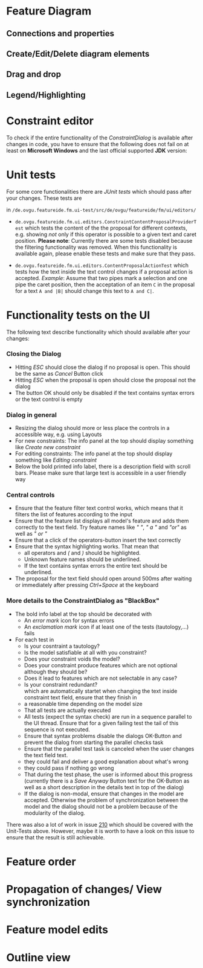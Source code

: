 # Feature Diagram
## Connections and properties
## Create/Edit/Delete diagram elements
## Drag and drop
## Legend/Highlighting
# Constraint editor
To check if the entire functionality of the *ConstraintDialog* is available after changes in code, you have to ensure that the following does not fail on at least on **Microsoft Windows** and the last official supported **JDK** version:

# Unit tests
For some core functionalities there are *JUnit tests* which should pass after your changes. These tests are

in `/de.ovgu.featureide.fm.ui-test/src/de/ovgu/featureide/fm/ui/editors/`

* `de.ovgu.featureide.fm.ui.editors.ConstraintContentProposalProviderTest`  which tests the content of the the proposal for different contexts, e.g. showing *not* only if this operator is possible to a given text and caret position. **Please note**: Currently there are some tests disabled because the filtering functionality was removed. When this functionality is available again, please enable these tests and make sure that they pass.

* `de.ovgu.featureide.fm.ui.editors.ContentProposalActionTest` which tests how the text inside the text control changes if a proposal action is accepted. *Example*: Assume that two pipes mark a selection and one pipe the caret position, then the acceptation of an item `C` in the proposal for a text `A and |B|` should change this text to `A and C|`.

# Functionality tests on the UI

The following text describe functionality which should available after your changes:

### Closing the Dialog
* Hitting *ESC* should close the dialog if no proposal is open. This should be the same as *Cancel* Button click
* Hitting *ESC* when the proposal is open should close the proposal not the dialog
* The button OK should only be disabled if the text contains syntax errors or the text control is empty

### Dialog in general
* Resizing the dialog should more or less place the controls in a accessible way, e.g. using Layouts
* For new constraints: The info panel at the top should display something like *Create new constraint*
* For editing constraints: The info panel at the top should display something like *Editing constraint*
* Below the bold printed info label, there is a description field with scroll bars. Please make sure that large text is accessible in a user friendly way

### Central controls
* Ensure that the feature filter text control works, which means that it filters the list of features according to the input
* Ensure that the feature list displays all model's feature and adds them correctly to the text field. Try feature names like *"   "*, *"  a  "* and *"or"* as well as *" or "*
* Ensure that a click of the operators-button insert the text correctly
* Ensure that the syntax highlighting works. That mean that 
    * all operators and *(* and *)* should be highlighted. 
    * Unknown feature names should be underlined. 
    * If the text contains syntax errors the entire text should be underlined.
* The proposal for the text field should open around 500ms after waiting or immediately after pressing *Ctrl+Space* at the keyboard

### More details to the ConstraintDialog as "BlackBox"
* The bold info label at the top should be decorated with
    * An *error mark* icon for syntax errors
    * An *exclamation mark* icon if at least one of the tests (tautology,...) fails
* For each test in
    * Is your cosntraint a tautology?
    * Is the model satisfiable at all with you constraint?
    * Does your constraint voids the model?
    * Does your constraint produce features which are not optional although they should be?
    * Does it lead to features which are not selectable in any case?
    * Is your constraint redundant?   
  which are automatically startet when changing the text inside constraint text field, ensure that they finish in
    * a reasonable time depending on the model size
    * That all tests are actually executed
    * All tests (expect the syntax check) are run in a sequence parallel to the UI thread. Ensure that for a given failing test the tail of this sequence is not executed.
    * Ensure that syntax problems disable the dialogs OK-Button and prevent the dialog from starting the parallel checks task
    * Ensure that the parallel test task is canceled when the user changes the text field text.
    * they could fail and deliver a good explanation about what's wrong
    * they could pass if nothing go wrong
    * That during the test phase, the user is informed about this progress (currently there is a *Save Anyway* Button text for the OK-Button as well as a short description in the details text in top of the dialog)
    * If the dialog is non-modal, ensure that changes in the model are accepted. Otherwise the problem of synchronization between the model and the dialog should not be a problem because of the modularity of the dialog.

There was also a lot of work in issue [210](https://github.com/tthuem/FeatureIDE/issues/210) which should be covered with the Unit-Tests above. However, maybe it is worth to have a look on this issue to ensure that the result is still achievable.
   
# Feature order
# Propagation of changes/ View synchronization
# Feature model edits
# Outline view